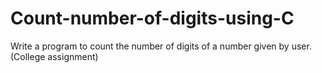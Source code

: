 # Count-number-of-digits-using-C
Write a program to count the number of digits of a number given by user. (College assignment)

